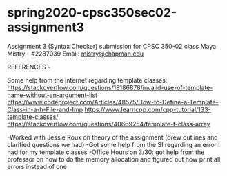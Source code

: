 # spring2020-cpsc350sec02-assignment3

Assignment 3 (Syntax Checker) submission for CPSC 350-02 class
Maya Mistry - #2287039
Email: mistry@chapman.edu

REFERENCES -

Some help from the internet regarding template classes:
https://stackoverflow.com/questions/18186878/invalid-use-of-template-name-without-an-argument-list
https://www.codeproject.com/Articles/48575/How-to-Define-a-Template-Class-in-a-h-File-and-Imp
https://www.learncpp.com/cpp-tutorial/133-template-classes/
https://stackoverflow.com/questions/40669254/template-t-class-array

-Worked with Jessie Roux on theory of the assignment (drew outlines and clarified questions we had)
-Got some help from the SI regarding an error I had for my template classes
-Office Hours on 3/30: got help from the professor on how to do the memory allocation and figured out how print all errors instead of one
